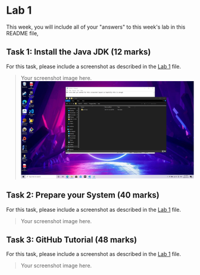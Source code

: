 # Lab 1

This week, you will include all of your "answers" to this week's lab in this README file, 

## Task 1: Install the Java JDK (12 marks)

For this task, please include a screenshot as described in the [Lab 1](./lab1.md) file.

> Your screenshot image here.
![](L1-1.png)

## Task 2: Prepare your System (40 marks)

For this task, please include a screenshot as described in the [Lab 1](./lab1.md) file.

> Your screenshot image here.


## Task 3: GitHub Tutorial (48 marks)

For this task, please include a screenshot as described in the [Lab 1](./lab1.md) file.

> Your screenshot image here.

